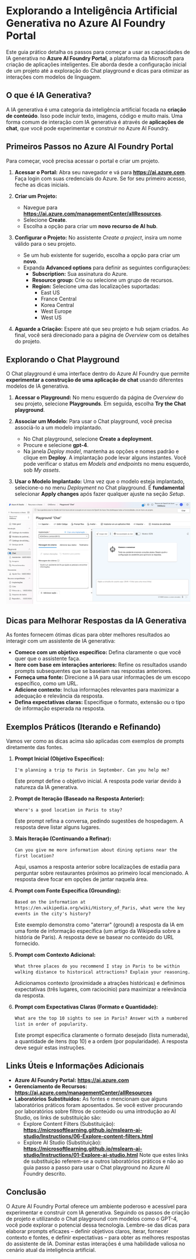 # Explorando a Inteligência Artificial Generativa no Azure AI Foundry Portal

Este guia prático detalha os passos para começar a usar as capacidades de IA generativa no **Azure AI Foundry Portal**, a plataforma da Microsoft para criação de aplicações inteligentes. Ele aborda desde a configuração inicial de um projeto até a exploração do Chat playground e dicas para otimizar as interações com modelos de linguagem.

## O que é IA Generativa?

A IA generativa é uma categoria da inteligência artificial focada na **criação de conteúdo**. Isso pode incluir texto, imagens, código e muito mais. Uma forma comum de interação com IA generativa é através de **aplicações de chat**, que você pode experimentar e construir no Azure AI Foundry.

## Primeiros Passos no Azure AI Foundry Portal

Para começar, você precisa acessar o portal e criar um projeto.

1.  **Acessar o Portal:** Abra seu navegador e vá para **https://ai.azure.com**. Faça login com suas credenciais do Azure. Se for seu primeiro acesso, feche as dicas iniciais.

2.  **Criar um Projeto:**
    *   Navegue para **https://ai.azure.com/managementCenter/allResources**.
    *   Selecione **Create**.
    *   Escolha a opção para criar um **novo recurso de AI hub**.

3.  **Configurar o Projeto:** No assistente *Create a project*, insira um nome válido para o seu projeto.
    *   Se um hub existente for sugerido, escolha a opção para criar um **novo**.
    *   Expanda **Advanced options** para definir as seguintes configurações:
        *   **Subscription:** Sua assinatura do Azure.
        *   **Resource group:** Crie ou selecione um grupo de recursos.
        *   **Region:** Selecione uma das localizações suportadas:
            *   East US
            *   France Central
            *   Korea Central
            *   West Europe
            *   West US

4.  **Aguarde a Criação:** Espere até que seu projeto e hub sejam criados. Ao final, você será direcionado para a página de *Overview* com os detalhes do projeto.

## Explorando o Chat Playground

O Chat playground é uma interface dentro do Azure AI Foundry que permite **experimentar a construção de uma aplicação de chat** usando diferentes modelos de IA generativa.

1.  **Acessar o Playground:** No menu esquerdo da página de *Overview* do seu projeto, selecione **Playgrounds**. Em seguida, escolha **Try the Chat playground**.

2.  **Associar um Modelo:** Para usar o Chat playground, você precisa associá-lo a um modelo implantado.
    *   No Chat playground, selecione **Create a deployment**.
    *   Procure e selecione **gpt-4**.
    *   Na janela *Deploy model*, mantenha as opções e nomes padrão e clique em **Deploy**. A implantação pode levar alguns instantes. Você pode verificar o status em *Models and endpoints* no menu esquerdo, sob *My assets*.

3.  **Usar o Modelo Implantado:** Uma vez que o modelo esteja implantado, selecione-o no menu *Deployment* no Chat playground. É **fundamental** selecionar **Apply changes** após fazer qualquer ajuste na seção *Setup*.

![Chat Playground](imagens/studio-chat-playground.png)


## Dicas para Melhorar Respostas da IA Generativa

As fontes fornecem ótimas dicas para obter melhores resultados ao interagir com um assistente de IA generativa:

*   **Comece com um objetivo específico:** Defina claramente o que você quer que o assistente faça.
*   **Itere com base em interações anteriores:** Refine os resultados usando prompts subsequentes que se baseiam nas respostas anteriores.
*   **Forneça uma fonte:** Direcione a IA para usar informações de um escopo específico, como um URL.
*   **Adicione contexto:** Inclua informações relevantes para maximizar a adequação e relevância da resposta.
*   **Defina expectativas claras:** Especifique o formato, extensão ou o tipo de informação esperada na resposta.

## Exemplos Práticos (Iterando e Refinando)

Vamos ver como as dicas acima são aplicadas com exemplos de prompts diretamente das fontes.

1.  **Prompt Inicial (Objetivo Específico):**
    ```
    I'm planning a trip to Paris in September. Can you help me?
    ```
    Este prompt define o objetivo inicial. A resposta pode variar devido à natureza da IA generativa.

2.  **Prompt de Iteração (Baseado na Resposta Anterior):**
    ```
    Where's a good location in Paris to stay?
    ```
    Este prompt refina a conversa, pedindo sugestões de hospedagem. A resposta deve listar alguns lugares.

3.  **Mais Iteração (Continuando a Refinar):**
    ```
    Can you give me more information about dining options near the first location?
    ```
    Aqui, usamos a resposta anterior sobre localizações de estadia para perguntar sobre restaurantes próximos ao primeiro local mencionado. A resposta deve focar em opções de jantar naquela área.

4.  **Prompt com Fonte Específica (Grounding):**
    ```
    Based on the information at https://en.wikipedia.org/wiki/History_of_Paris, what were the key events in the city's history?
    ```
    Este exemplo demonstra como "aterrar" (ground) a resposta da IA em uma fonte de informação específica (um artigo da Wikipedia sobre a história de Paris). A resposta deve se basear no conteúdo do URL fornecido.

5.  **Prompt com Contexto Adicional:**
    ```
    What three places do you recommend I stay in Paris to be within walking distance to historical attractions? Explain your reasoning.
    ```
    Adicionamos contexto (proximidade a atrações históricas) e definimos expectativas (três lugares, com raciocínio) para maximizar a relevância da resposta.

6.  **Prompt com Expectativas Claras (Formato e Quantidade):**
    ```
    What are the top 10 sights to see in Paris? Answer with a numbered list in order of popularity.
    ```
    Este prompt especifica claramente o formato desejado (lista numerada), a quantidade de itens (top 10) e a ordem (por popularidade). A resposta deve seguir estas instruções.


## Links Úteis e Informações Adicionais

*   **Azure AI Foundry Portal:** **https://ai.azure.com**
*   **Gerenciamento de Recursos:** **https://ai.azure.com/managementCenter/allResources**
*   **Laboratórios Substituídos:** As fontes e mencionam que alguns laboratórios práticos foram aposentados. Se você estiver procurando por laboratórios sobre filtros de conteúdo ou uma introdução ao AI Studio, os links de substituição são:
    *   Explore Content Filters (Substituição): **https://microsoftlearning.github.io/mslearn-ai-studio/Instructions/06-Explore-content-filters.html**
    *   Explore AI Studio (Substituição): **https://microsoftlearning.github.io/mslearn-ai-studio/Instructions/01-Explore-ai-studio.html**
    Note que estes links de substituição referem-se a outros laboratórios práticos e não ao guia passo a passo para usar o Chat playground no Azure AI Foundry descrito.

## Conclusão

O Azure AI Foundry Portal oferece um ambiente poderoso e acessível para experimentar e construir com IA generativa. Seguindo os passos de criação de projeto e utilizando o Chat playground com modelos como o GPT-4, você pode explorar o potencial dessa tecnologia. Lembre-se das dicas para elaborar prompts eficazes – definir objetivos claros, iterar, fornecer contexto e fontes, e definir expectativas – para obter as melhores respostas do assistente de IA. Dominar estas interações é uma habilidade valiosa no cenário atual da inteligência artificial.

